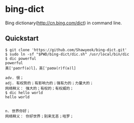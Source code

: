 # bing-dict
Bing dictionary(http://cn.bing.com/dict) in command line.

## Quickstart
```shell
$ git clone 'https://github.com/Shawyeok/bing-dict.git'
$ sudo ln -sf "$PWD/bing-dict/dic.sh" /usr/local/bin/dic
$ dic powerful
powerful
美['paʊrf(ə)l]，英['paʊə(r)f(ə)l]

adv. 很；
adj. 有权势的；有影响力的；强有力的；力量大的；
网络释义： 强大的；有权的；有权威的；
$ dic hello world
hello world


n. 世界你好；
网络释义： 你好世界；别来无恙；哈罗；
```
